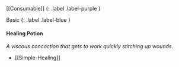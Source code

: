 [[Consumable]]
{: .label .label-purple }

Basic
{: .label .label-blue }
#### Healing Potion
*A viscous concoction that gets to work quickly stitching up wounds.*
* [[Simple-Healing]]